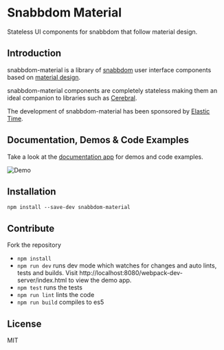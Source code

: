 Snabbdom Material
=================

Stateless UI components for snabbdom that follow material design.

Introduction
------------

snabbdom-material is a library of [snabbdom](https://github.com/paldepind/snabbdom) user interface components based on [material design](https://www.google.com/design/spec/).

snabbdom-material components are completely stateless making them an ideal companion to libraries such as [Cerebral](http://christianalfoni.com/cerebral/).

The development of snabbdom-material has been sponsored by [Elastic Time](http://www.elastictime.com/).

Documentation, Demos & Code Examples
------------------------------------

Take a look at the [documentation app](http://garth.github.io/snabbdom-material) for demos and code examples.

![Demo](https://github.com/garth/snabbdom-material/blob/master/demo.png)

Installation
------------

```
npm install --save-dev snabbdom-material
```

Contribute
----------

Fork the repository

* `npm install`
* `npm run dev` runs dev mode which watches for changes and auto lints, tests and builds. Visit http://localhost:8080/webpack-dev-server/index.html to view the demo app.
* `npm test` runs the tests
* `npm run lint` lints the code
* `npm run build` compiles to es5

License
-------

MIT
